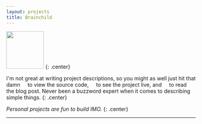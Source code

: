 ```yaml
---
layout: projects
title: Brainchild
---
```


<img width="100px;" src="{{site.baseurl}}/assets/images/astronaut-helmet.svg" alt="">
{: .center}

I'm not great at writing project descriptions, so you might as well just hit that damn &nbsp; <i class="fa fa-github"></i> &nbsp; to view the source code, &nbsp; <i class="fa-sharp fa-solid fa-link"></i> &nbsp; to see the project live, and &nbsp; <i class="fa fa-pen"></i> &nbsp; to read the blog post. Never been a buzzword expert when it comes to describing simple things.
{: .center}

*Personal projects are fun to build IMO.*
{: .center}

---
